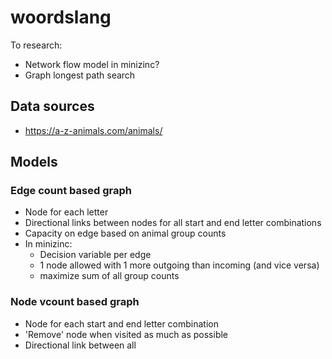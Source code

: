 # woordslang

To research:
- Network flow model in minizinc?
- Graph longest path search

## Data sources
- https://a-z-animals.com/animals/

## Models

### Edge count based graph
- Node for each letter
- Directional links between nodes for all start and end letter combinations
- Capacity on edge based on animal group counts
- In minizinc:
    - Decision variable per edge
    - 1 node allowed with 1 more outgoing than incoming (and vice versa)
    - maximize sum of all group counts


### Node vcount based graph
- Node for each start and end letter combination
- 'Remove' node when visited as much as possible
- Directional link between all 


